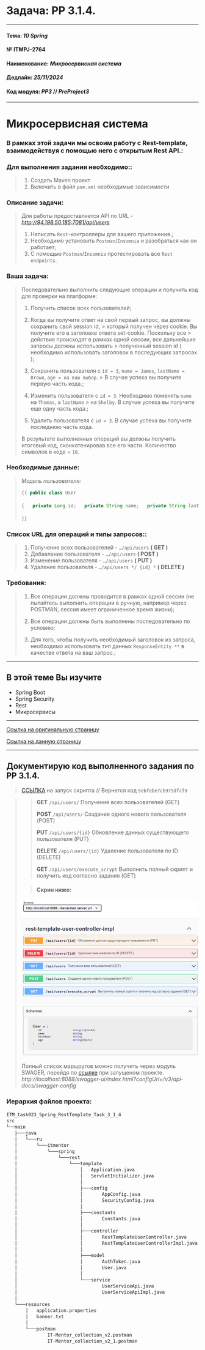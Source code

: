 # Задача: **PP 3.1.4.**

---

#### Тема: _10 Spring_
#### № **ITMPJ-2764**
#### Наименование: _Микросервисная система_
#### Дедлайн: _25/11/2024_
#### Код модуля: _PP3_ //  _PreProject3_

---
# Микросервисная система

### В рамках этой задачи мы освоим работу с Rest-template, взаимодействуя с помощью него с открытым Rest API.:

### Для выполнения задания необходимо::

> 1. Создать Maven проект
> 2. Включить в файл `pom.xml` необходимые зависимости


### Описание задачи:

> Для работы предоставляется API по URL - *http://94.198.50.185:7081/api/users*
>
> 1. Написать `Rest`-контроллеры для вашего приложения.;
> 2. Необходимо установить `Postman`/`Insomnia` и разобраться как он работает;
> 3. С помощью `Postman`/`Insomnia` протестировать все `Rest endpoints`.

### Ваша задача:

> Последовательно выполнить следующие операции и получить код для проверки на платформе:
>
> 1. Получить список всех пользователей;
>
> 2. Когда вы получите ответ на свой первый запрос, вы должны сохранить свой session id,
     >  который получен через cookie. Вы получите его в заголовке ответа set-cookie. Поскольку все
     > действия происходят в рамках одной сессии, все дальнейшие запросы должны использовать
     >  полученный session id ( необходимо использовать заголовок в последующих запросах );
>
> 3. Сохранить пользователя с `id = 3`, `name = James`, `lastName = Brown`, `age = на ваш выбор`.
     >  В случае успеха вы получите первую часть кода.;
>
> 4. Изменить пользователя с `id = 3`. Необходимо поменять `name` на `Thomas`, а `lastName`
     >  на `Shelby`. В случае успеха вы получите еще одну часть кода.;
>
> 5. Удалить пользователя с `id = 3`. В случае успеха вы получите последнюю часть кода.
>
> В результате выполненных операций вы должны получить итоговый код,
>  сконкатенировав все его части. Количество символов в коде = `18`.
>

### Необходимые данные:

> _Модель пользователя:_
> ```java
> {{ public class User
>
> {   private Long id;   private String name;   private String lastName;   private Byte age; ... }
>
> }}
> ```
>

### Список URL для операций и типы запросов::

> 1. Получение всех пользователей - `…/api/users` **( GET )**
> 2. Добавление пользователя - `…/api/users` **( POST )**
> 3. Изменение пользователя - `…/api/users` **( PUT )**
> 4. Удаление пользователя - `…/api/users */ {id} *` **( DELETE )**


### Требования:

> 1. Все операции должны проводится в рамках одной сессии (не пытайтесь выполнить
>  операции в ручную, например через POSTMAN, сессия имеет ограниченное время жизни);
>
> 2. Все операции должны быть выполнены последовательно по условию;
>
> 3. Для того, чтобы получить необходимый заголовок из запроса, необходимо
>  использовать тип данных `ResponseEntity **` в качестве ответа на ваш запрос.;
>

---

## В этой теме Вы изучите
* Spring Boot
* Spring Security
* Rest
* Микросервисы

---

[Ссылка на оригинальную страницу](http://jira.it-mentor.tech/browse/ITMPJ-2764)

[Ссылка на данную страницу](https://github.com/yury-connect/ITM_task023_Spring_Rest_template_Task_3_1_4.git)

---

## Документирую код выполненного задания по **PP 3.1.4**.

> [ССЫЛКА](http://localhost:8088/api/users/execute_scrypt) на запуск скрипта // Вернется код `5ebfebe7cb975dfcf9`
>

> > **GET** `/api/users/` Получение всех пользователей (GET)
> >
> > **POST** `/api/users/` Создание одного нового пользователя (POST)
> >
> > **PUT** `/api/users/{id}` Обновление данных существующего пользователя (PUT)
> >
> > **DELETE** `/api/users/{id}` Удаление пользователя по ID (DELETE)
> >
> > **GET** `/api/users/execute_scrypt` Выполнить полный скрипт и получить код согласно задания (GET)
> >
>
> > #### Скрин ниже:
> ![скрин](/imgs/2024-11-09_19-52-13.png)
>
> Полный список маршрутов можно получить через модуль SWAGER, перейдя по [ссылке](http://localhost:8088/swagger-ui/index.html?configUrl=/v3/api-docs/swagger-config) при запущеном проекте.
> _http://localhost:8088/swagger-ui/index.html?configUrl=/v3/api-docs/swagger-config_
>

### Иерархия файлов проекта:
```text
ITM_task023_Spring_RestTemplate_Task_3_1_4
src
└──main
   ├───java
   │   └───ru
   │       └───itmentor
   │           └───spring
   │               └───rest
   │                   └───template
   │                       │   Application.java
   │                       │   ServletInitializer.java
   │                       │
   │                       ├───config
   │                       │       AppConfig.java
   │                       │       SecurityConfig.java
   │                       │
   │                       ├───constants
   │                       │       Constants.java
   │                       │
   │                       ├───controller
   │                       │       RestTemplateUserController.java
   │                       │       RestTemplateUserControllerImpl.java
   │                       │
   │                       ├───model
   │                       │       AuthToken.java
   │                       │       User.java
   │                       │
   │                       └───service
   │                               UserServiceApi.java
   │                               UserServiceApiImpl.java
   │
   └───resources
       │   application.properties
       │   banner.txt
       │
       └───postman
               IT-Mentor_collection_v2.postman
               IT-Mentor_collection_v2_1.postman
```
